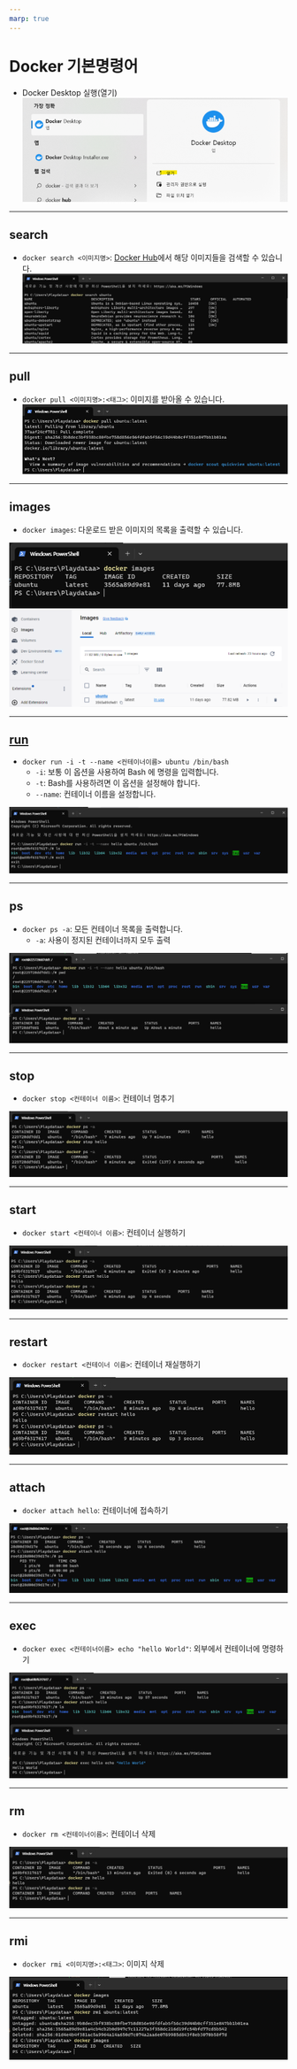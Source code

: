 ```yaml
---
marp: true
---
```

# Docker 기본명령어 
- Docker Desktop 실행(열기)
![Alt text](./img/docker/basic/image-1.png)

---
## search
- `docker search <이미지명>`: [Docker Hub](https://hub.docker.com/)에서 해당 이미지들을 검색할 수 있습니다.
![Alt text](./img/docker/basic/image-2.png)

---
## pull
- `docker pull <이미지명>:<태그>`: 이미지를 받아올 수 있습니다.
![Alt text](./img/docker/basic/image-4.png)

---
## images
- `docker images`: 다운로드 받은 이미지의 목록을 출력할 수 있습니다.

![Alt text](./img/docker/basic/image-5.png)
![Alt text](./img/docker/basic/image-11.png)

---
## [run](https://wooono.tistory.com/348)
- `docker run -i -t --name <컨테이너이름> ubuntu /bin/bash`
  - `-i`: 보통 이 옵션을 사용하여 Bash 에 명령을 입력합니다.
  - `-t`: Bash를 사용하려면 이 옵션을 설정해야 합니다.
  - `--name`: 컨테이너 이름을 설정합니다.

![Alt text](./img/docker/basic/image-13.png)

---
## ps
- `docker ps -a`: 모든 컨테이너 목록을 출력합니다.
  -  `-a`: 사용이 정지된 컨테이너까지 모두 출력 

![Alt text](./img/docker/basic/image-8.png)

---
## stop
- `docker stop <컨테이너 이름>`: 컨테이너 멈추기 

![Alt text](./img/docker/basic/image-12.png)

---
## start
- `docker start <컨테이너 이름>`: 컨테이너 실행하기 

![Alt text](./img/docker/basic/image-14.png)

---
## restart
- `docker restart <컨테이너 이름>`: 컨테이너 재실행하기 

![Alt text](./img/docker/basic/image-16.png)


---
## attach
- `docker attach hello`: 컨테이너에 접속하기 

![Alt text](./img/docker/basic/image-20.png)

---
## exec 
- `docker exec <컨테이너이름> echo "hello World"`: 외부에서 컨테이너에 명령하기 

![Alt text](./img/docker/basic/image-17.png)

---
## rm
- `docker rm <컨테이너이름>`: 컨테이너 삭제  

![Alt text](./img/docker/basic/image-18.png)

---
## rmi
- `docker rmi <이미지명>:<태그>`: 이미지 삭제 

![Alt text](./img/docker/basic/image-19.png)
